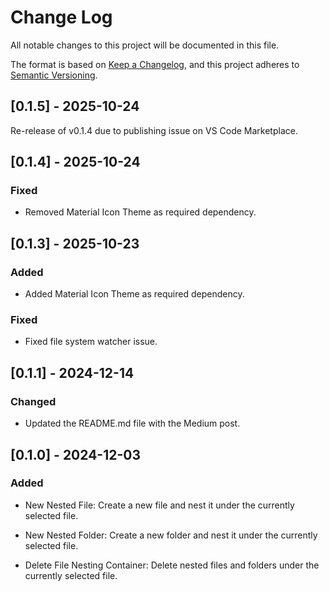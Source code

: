 # Change Log

All notable changes to this project will be documented in this file.

The format is based on [Keep a Changelog](https://keepachangelog.com/en/1.1.0/),
and this project adheres to [Semantic Versioning](https://semver.org/spec/v2.0.0.html).

## [0.1.5] - 2025-10-24

Re-release of v0.1.4 due to publishing issue on VS Code Marketplace.

## [0.1.4] - 2025-10-24

### Fixed

- Removed Material Icon Theme as required dependency.

## [0.1.3] - 2025-10-23

### Added

- Added Material Icon Theme as required dependency.

### Fixed

- Fixed file system watcher issue.

## [0.1.1] - 2024-12-14

### Changed

- Updated the README.md file with the Medium post.

## [0.1.0] - 2024-12-03

### Added

- New Nested File: Create a new file and nest it under the currently selected file.

- New Nested Folder: Create a new folder and nest it under the currently selected file.

- Delete File Nesting Container: Delete nested files and folders under the currently selected file.
